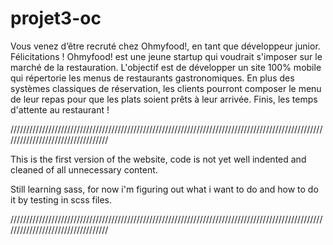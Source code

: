 # projet3-oc
Vous venez d’être recruté chez Ohmyfood!, en tant que développeur junior. Félicitations !  Ohmyfood! est une jeune startup qui voudrait s'imposer sur le marché de la restauration. L'objectif est de développer un site 100% mobile qui répertorie les menus de restaurants gastronomiques. En plus des systèmes classiques de réservation, les clients pourront composer le menu de leur repas pour que les plats soient prêts à leur arrivée. Finis, les temps d'attente au restaurant !

//////////////////////////////////////////////////////////////////////////////////////////////////////////////////////////////////

This is the first version of the website, code is not yet well indented and cleaned of all unnecessary content.

Still learning sass, for now i'm figuring out what i want to do and how to do it by testing in scss files.


//////////////////////////////////////////////////////////////////////////////////////////////////////////////////////////////////
